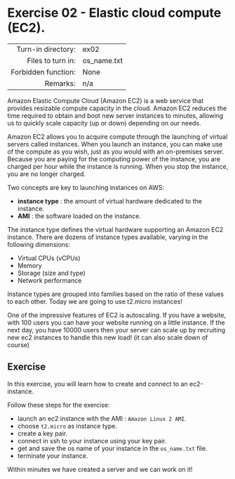 # Exercise 02 - Elastic cloud compute (EC2).

|                         |                    |
| -----------------------:| ------------------ |
|   Turn-in directory:    |  ex02              |
|   Files to turn in:     |  os_name.txt       |
|   Forbidden function:   |  None              |
|   Remarks:              |  n/a               |

Amazon Elastic Compute Cloud (Amazon EC2) is a web service that provides resizable compute capacity in the cloud. Amazon EC2 reduces the time required to obtain and boot new server instances to minutes, allowing us to quickly scale capacity (up or down) depending on our needs.

Amazon EC2 allows you to acquire compute through the launching of virtual servers called instances. When you launch an instance, you can make use of the compute as you wish, just as you would with an on-premises server. Because you are paying for the computing power of the instance, you are charged per hour while the instance is running. When you stop the instance, you are no longer charged.

Two concepts are key to launching instances on AWS:
- **instance type** : the amount of virtual hardware dedicated to the instance.
- **AMI** : the software loaded on the instance.

The instance type defines the virtual hardware supporting an Amazon EC2 instance. There are dozens of instance types available, varying in the following dimensions:

- Virtual CPUs (vCPUs)
- Memory
- Storage (size and type)
- Network performance

Instance types are grouped into families based on the ratio of these values to each other. Today we are going to use t2.micro instances!

One of the impressive features of EC2 is autoscaling. If you have a website, with 100 users you can have your website running on a little instance. If the next day, you have 10000 users then your server can scale up by recruiting new ec2 instances to handle this new load! (it can also scale down of course)

## Exercise

In this exercise, you will learn how to create and connect to an ec2-instance. 

Follow these steps for the exercise:
- launch an ec2 instance with the AMI : `Amazon Linux 2 AMI`.
- choose `t2.micro` as instance type.
- create a key pair.
- connect in ssh to your instance using your key pair.
- get and save the os name of your instance in the `os_name.txt` file.
- terminate your instance.

Within minutes we have created a server and we can work on it!